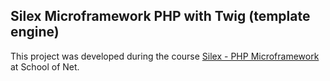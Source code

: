 ## Silex Microframework PHP with Twig (template engine)

This project was developed during the course [Silex - PHP Microframework](https://www.schoolofnet.com/curso/php/outros-frameworks-php/silex-php-microframework/) at School of Net.

